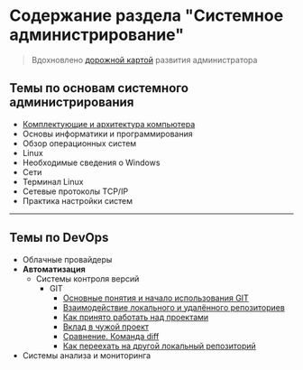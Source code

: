 # Содержание раздела "Системное администрирование"

> Вдохновлено [дорожной картой](../organisation/road_map_devops_2022.md) развития администратора

## Темы по основам системного администрирования

+ [Комплектующие и архитектура компьютера](hard/README.md)
+ Основы информатики и программирования
+ Обзор операционных систем
+ Linux
+ Необходимые сведения о Windows
+ Сети
+ Терминал Linux
+ Сетевые протоколы TCP/IP
+ Практика настройки систем

---
## Темы по DevOps

+ Облачные провайдеры
+ **Автоматизация**
  + Системы контроля версий
    + GIT
      + [Основные понятия и начало использования GIT](devops/git/scv.md)
      + [Взаимодействие локального и удалённого репозиториев](devops/git/scv2.md)
      + [Как принято работать над проектами](devops/git/scv3.md)
      + [Вклад в чужой проект](devops/git/scv4.md)
      + [Сравнение. Команда diff](devops/git/scv5.md)
      + [Как переехать на другой локальный репозиторий](devops/git/scv6.md)
+ Системы анализа и мониторинга